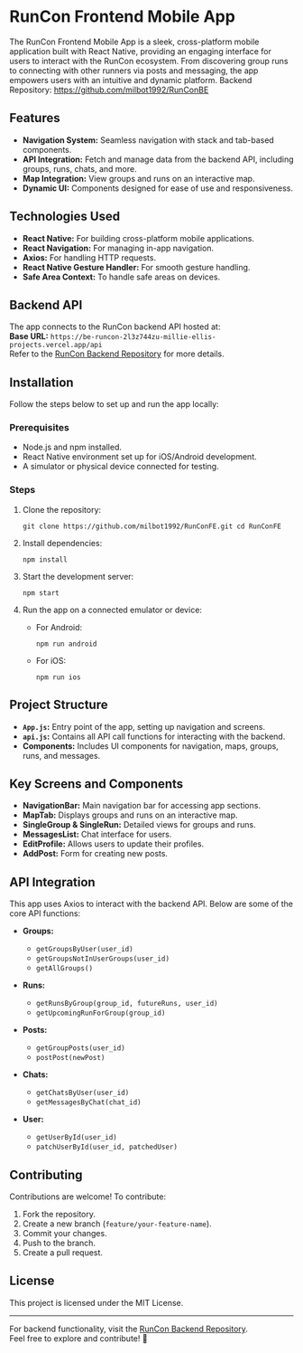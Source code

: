 RunCon Frontend Mobile App
==========================

The RunCon Frontend Mobile App is a sleek, cross-platform mobile application built with React Native, providing an engaging interface for users to interact with the RunCon ecosystem. From discovering group runs to connecting with other runners via posts and messaging, the app empowers users with an intuitive and dynamic platform.
Backend Repository: https://github.com/milbot1992/RunConBE


Features
--------

-   **Navigation System:** Seamless navigation with stack and tab-based components.
-   **API Integration:** Fetch and manage data from the backend API, including groups, runs, chats, and more.
-   **Map Integration:** View groups and runs on an interactive map.
-   **Dynamic UI:** Components designed for ease of use and responsiveness.

Technologies Used
-----------------

-   **React Native:** For building cross-platform mobile applications.
-   **React Navigation:** For managing in-app navigation.
-   **Axios:** For handling HTTP requests.
-   **React Native Gesture Handler:** For smooth gesture handling.
-   **Safe Area Context:** To handle safe areas on devices.

Backend API
-----------

The app connects to the RunCon backend API hosted at:\
**Base URL:** `https://be-runcon-2l3z744zu-millie-ellis-projects.vercel.app/api`\
Refer to the [RunCon Backend Repository](https://github.com/milbot1992/RunConBE) for more details.

Installation
------------

Follow the steps below to set up and run the app locally:

### Prerequisites

-   Node.js and npm installed.
-   React Native environment set up for iOS/Android development.
-   A simulator or physical device connected for testing.

### Steps

1.  Clone the repository:

    `git clone https://github.com/milbot1992/RunConFE.git
    cd RunConFE`

2.  Install dependencies:

    `npm install`

3.  Start the development server:

    `npm start`

4.  Run the app on a connected emulator or device:

    -   For Android:

        `npm run android`

    -   For iOS:

        `npm run ios`

Project Structure
-----------------

-   **`App.js`:** Entry point of the app, setting up navigation and screens.
-   **`api.js`:** Contains all API call functions for interacting with the backend.
-   **Components:** Includes UI components for navigation, maps, groups, runs, and messages.

Key Screens and Components
--------------------------

-   **NavigationBar:** Main navigation bar for accessing app sections.
-   **MapTab:** Displays groups and runs on an interactive map.
-   **SingleGroup & SingleRun:** Detailed views for groups and runs.
-   **MessagesList:** Chat interface for users.
-   **EditProfile:** Allows users to update their profiles.
-   **AddPost:** Form for creating new posts.

API Integration
---------------

This app uses Axios to interact with the backend API. Below are some of the core API functions:

-   **Groups:**

    -   `getGroupsByUser(user_id)`
    -   `getGroupsNotInUserGroups(user_id)`
    -   `getAllGroups()`
-   **Runs:**

    -   `getRunsByGroup(group_id, futureRuns, user_id)`
    -   `getUpcomingRunForGroup(group_id)`
-   **Posts:**

    -   `getGroupPosts(user_id)`
    -   `postPost(newPost)`
-   **Chats:**

    -   `getChatsByUser(user_id)`
    -   `getMessagesByChat(chat_id)`
-   **User:**

    -   `getUserById(user_id)`
    -   `patchUserById(user_id, patchedUser)`

Contributing
------------

Contributions are welcome! To contribute:

1.  Fork the repository.
2.  Create a new branch (`feature/your-feature-name`).
3.  Commit your changes.
4.  Push to the branch.
5.  Create a pull request.

License
-------

This project is licensed under the MIT License.

* * * * *

For backend functionality, visit the [RunCon Backend Repository](https://github.com/milbot1992/RunConBE).\
Feel free to explore and contribute! 🚀
